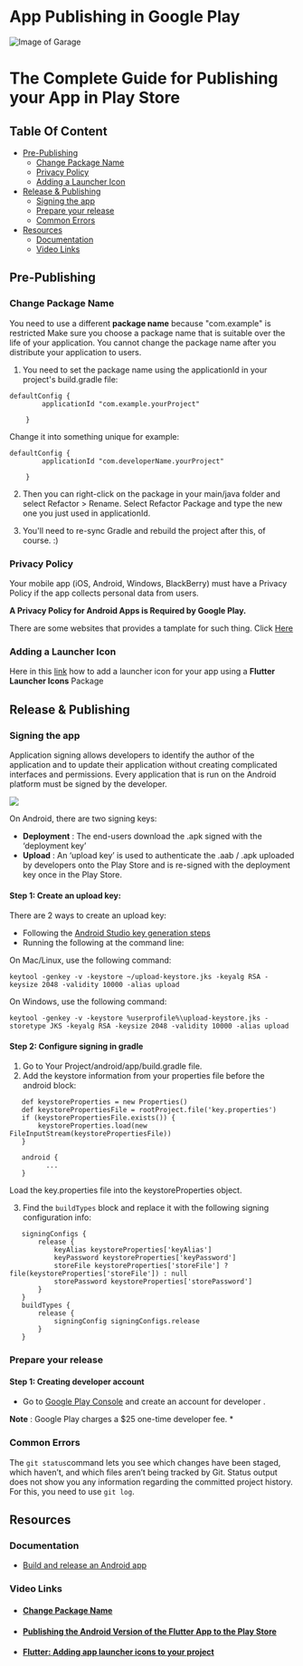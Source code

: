 # App Publishing in Google Play


![Image of Garage](https://pbs.twimg.com/profile_banners/1473251190611877889/1643650277/1500x500)


# The Complete Guide for Publishing your App in Play Store

## Table Of Content 
- [Pre-Publishing](#PrePublish)
  * [Change Package Name](#Change-Package-Name)
  * [Privacy Policy](#Privacy-Policy)
  * [Adding a Launcher Icon](#Adding-a-Launcher-Icon)
- [Release & Publishing](#Release-&-Publishing)
  * [Signing the app](#Signing-the-app)
  * [Prepare your release](#Prepare-your-release)
  * [Common Errors](#Common-Errors)
- [Resources](#Resources)
  * [Documentation](#Documentation)
  * [Video Links](#Video-Links)



<a name="PrePublish"/>
<a name="Change-Package-Name"/>
<a name="Release-&-Publishing"/>
<a name="Common-Errors"/>
<a name="Documentation"/>
<a name="Video-Links"/>
<a name="Privacy-Policy"/>
<a name="Resources"/>
<a name="Signing-the-app"/>
<a name="Adding-a-Launcher-Icon"/>
<a name="Prepare-your-release"/>
<a name="Adding-a-Launcher-Icon"/>
<a name="Adding-a-Launcher-Icon"/>






## Pre-Publishing



### Change Package Name
You need to use a different **package name** because "com.example" is restricted
Make sure you choose a package name that is suitable over the life of your application. You cannot change the package name after you distribute your application to users.

1. You need to set the package name using the applicationId in your project's build.gradle file:

```
defaultConfig {
        applicationId "com.example.yourProject"
  
    }
```
Change it into something unique for example:
```
defaultConfig {
        applicationId "com.developerName.yourProject"
  
    }
```
2. Then you can right-click on the package in your main/java folder and select Refactor > Rename. Select Refactor Package and type the new one you just used in applicationId.

3. You'll need to re-sync Gradle and rebuild the project after this, of course. :)


### Privacy Policy

Your mobile app (iOS, Android, Windows, BlackBerry) must have a Privacy Policy if the app collects personal data from users.

**A Privacy Policy for Android Apps is Required by Google Play.**

There are some websites that provides a tamplate for such thing. Click [Here](https://www.termsfeed.com/blog/sample-mobile-app-privacy-policy-template/)

### Adding a Launcher Icon

Here in this [link](https://github.com/fluttercommunity/flutter_launcher_icons) how to add a launcher icon for your app using a **Flutter Launcher Icons** Package


## Release & Publishing

### Signing the app

Application signing allows developers to identify the author of the application and to update their application without creating complicated interfaces and permissions. Every application that is run on the Android platform must be signed by the developer.

![](https://developer.android.com/static/studio/images/publish/appsigning_googleplayappsigningdiagram_2x.png)

On Android, there are two signing keys:
* **Deployment** : The end-users download the .apk signed with the ‘deployment key’
* **Upload** : An ‘upload key’ is used to authenticate the .aab / .apk uploaded by developers onto the Play Store and is re-signed with the deployment key once in the Play Store. 

#### Step 1: Create an upload key:
There are 2 ways to create an upload key:

* Following the [Android Studio key generation steps](https://developer.android.com/studio/publish/app-signing#sign-apk)
* Running the following at the command line:

On Mac/Linux, use the following command:

```
keytool -genkey -v -keystore ~/upload-keystore.jks -keyalg RSA -keysize 2048 -validity 10000 -alias upload
```
 
On Windows, use the following command:
```
keytool -genkey -v -keystore %userprofile%\upload-keystore.jks -storetype JKS -keyalg RSA -keysize 2048 -validity 10000 -alias upload
```
#### Step 2: Configure signing in gradle
1. Go to Your Project/android/app/build.gradle file.
2. Add the keystore information from your properties file before the android block:

```
   def keystoreProperties = new Properties()
   def keystorePropertiesFile = rootProject.file('key.properties')
   if (keystorePropertiesFile.exists()) {
       keystoreProperties.load(new FileInputStream(keystorePropertiesFile))
   }

   android {
         ...
   }

```
Load the key.properties file into the keystoreProperties object.

3. Find the ```buildTypes``` block and replace it with the following signing configuration info:
```
   signingConfigs {
       release {
           keyAlias keystoreProperties['keyAlias']
           keyPassword keystoreProperties['keyPassword']
           storeFile keystoreProperties['storeFile'] ? file(keystoreProperties['storeFile']) : null
           storePassword keystoreProperties['storePassword']
       }
   }
   buildTypes {
       release {
           signingConfig signingConfigs.release
       }
   }
```

### Prepare your release

#### Step 1: Creating developer account


 * Go to [Google Play Console](https://play.google.com/console/u/0/signup) and create an account for developer .
 
 **Note** : Google Play charges a $25 one-time developer fee.
 * 
 





### Common Errors

The `git status`command  lets you see which changes have been staged, which haven’t, and which files aren’t being tracked by Git. Status output does not show you any information regarding the committed project history. For this, you need to use `git log`.



## Resources


### Documentation


* [Build and release an Android app](https://docs.flutter.dev/deployment/android)


### Video Links


* #### [Change Package Name](https://www.youtube.com/watch?v=qo-iCbPAi5k&ab_channel=CodeProf)


* #### [Publishing the Android Version of the Flutter App to the Play Store](https://www.youtube.com/watch?v=mUpF8R6Nfcw&ab_channel=RomanJustCodes)

* #### [Flutter: Adding app launcher icons to your project](https://www.youtube.com/watch?v=RjNAxwcP3Tc&ab_channel=MarkO%27Sullivan)






